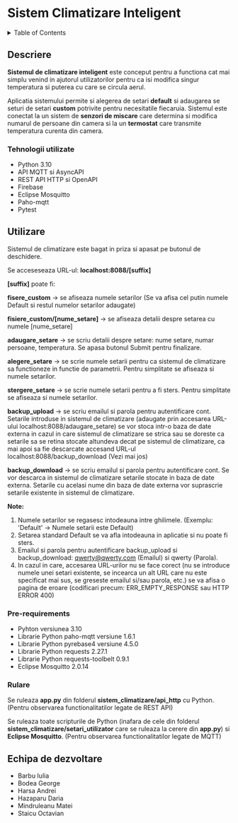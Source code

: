 # Sistem Climatizare Inteligent

<details>
  <summary>Table of Contents</summary>
  <ol>
    <li>
      <a href="#descriere">Descriere</a>
      <ul>
        <li><a href="#tehnologii">Tehnologii utilizate</a></li>
      </ul>
    </li>
    <li>
      <a href="#utilizare">Utilizare</a>
      <ul>
        <li><a href="#prerequirements">Pre-requirements</a></li>
        <li><a href="#rulare">Rulare</a></li>
      </ul>
    </li>
    <li><a href="#echipa">Echipa de dezvoltare</a></li>
  </ol>
</details>

## <a id="descriere">Descriere</a>

__Sistemul de climatizare inteligent__ este conceput pentru a functiona cat mai simplu venind in ajutorul utilizatorilor pentru ca isi modifica singur temperatura si puterea cu care se circula aerul.

Aplicatia sistemului permite si alegerea de setari __default__ si adaugarea se seturi de setari __custom__ potrivite pentru necesitatile fiecaruia. Sistemul este conectat la un sistem de __senzori de miscare__ care determina si modifica numarul de persoane din camera si la un __termostat__ care transmite temperatura curenta din camera.


### <a id="tehnologii">Tehnologii utilizate</a>
 * Python 3.10
 * API MQTT si AsyncAPI
 * REST API HTTP si OpenAPI
 * Firebase
 * Eclipse Mosquitto
 * Paho-mqtt
 * Pytest
 
 ## <a id="utilizare">Utilizare</a>
 Sistemul de climatizare este bagat in priza si apasat pe butonul de deschidere.

Se acceseseaza URL-ul: __localhost:8088/[suffix]__

__[suffix]__ poate fi:

__fisere_custom__ -> se afiseaza numele setarilor (Se va afisa cel putin numele Default si restul numelor setarilor adaugate)

__fisiere_custom/[nume_setare]__ -> se afiseaza detalii despre setarea cu numele [nume_setare]

__adaugare_setare__ -> se scriu detalii despre setare: nume setare, numar persoane, temperatura. Se apasa butonul Submit pentru finalizare.

__alegere_setare__ -> se scrie numele setarii pentru ca sistemul de climatizare sa functioneze in functie de parametrii. Pentru simplitate se afiseaza si numele setarilor.

__stergere_setare__ -> se scrie numele setarii pentru a fi sters. Pentru simplitate se afiseaza si numele setarilor.

__backup_upload__ -> se scriu emailul si parola pentru autentificare cont. Setarile introduse in sistemul de climatizare (adaugate prin accesarea URL-ului localhost:8088/adaugare_setare) se vor stoca intr-o baza de date externa in cazul in care sistemul de climatizare se strica sau se doreste ca setarile sa se retina stocate altundeva decat pe sistemul de climatizare, ca mai apoi sa fie descarcate accesand URL-ul localhost:8088/backup_download (Vezi mai jos)

__backup_download__ -> se scriu emailul si parola pentru autentificare cont. Se vor descarca in sistemul de climatizare setarile stocate in baza de date externa. Setarile cu acelasi nume din baza de date externa vor suprascrie setarile existente in sistemul de climatizare.

__Note:__
1. Numele setarilor se regasesc intodeauna intre ghilimele. (Exemplu: 'Default' -> Numele setarii este Default)
2. Setarea standard Default se va afla intodeauna in aplicatie si nu poate fi sters.
3. Emailul si parola pentru autentificare backup_upload si backup_download: qwerty@qwerty.com (Emailul) si qwerty (Parola).
4. In cazul in care, accesarea URL-urilor nu se face corect (nu se introduce numele unei setari existente, se incearca un alt URL care nu este specificat mai sus, se greseste emailul si/sau parola, etc.) se va afisa o pagina de eroare (codificari precum: ERR_EMPTY_RESPONSE sau HTTP ERROR 400)
 
 ### <a id="prerequirements">Pre-requirements</a>
 * Pyhton versiunea 3.10
 * Librarie Python paho-mqtt versiune 1.6.1
 * Librarie Python pyrebase4 versiune 4.5.0
 * Librarie Python requests 2.27.1
 * Librarie Python requests-toolbelt 0.9.1
 * Eclipse Mosquitto 2.0.14
 
 
 ### <a id="rulare">Rulare</a>
 Se ruleaza __app.py__ din folderul __sistem_climatizare/api_http__ cu Python. (Pentru observarea functionalitatilor legate de REST API)
 
 Se ruleaza toate scripturile de Python (inafara de cele din folderul __sistem_climatizare/setari_utilizator__ care se ruleaza la cerere din __app.py__) si __Eclipse  Mosquitto__. (Pentru observarea functionalitatilor legate de MQTT)
 
 
 ## <a id="echipa">Echipa de dezvoltare</a>
 * Barbu Iulia
 * Bodea George
 * Harsa Andrei
 * Hazaparu Daria
 * Mindruleanu Matei
 * Staicu Octavian
 
 
 
